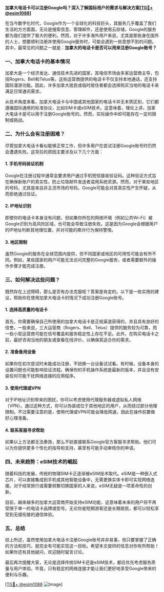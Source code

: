 **加拿大电话卡可以注册Google吗？深入了解国际用户的需求与解决方案[[TG💪+ @esim1088](https://t.me/s/esim1088)]**

在当今数字化时代，Google作为一个全球化的科技巨头，其服务几乎覆盖了我们生活的方方面面。无论是搜索信息、管理邮件，还是使用云存储，Google的服务都为我们提供了极大的便利。然而，对于许多海外用户来说，尤其是那些身在国外的人士，想要顺利注册并使用Google服务时，可能会遇到一些意想不到的问题。其中，最常见的问题之一就是：**加拿大的电话卡是否可以用来注册Google账号？**

### 一、加拿大电话卡的基本情况

加拿大是一个经济发达、通信技术先进的国家，其电信市场由多家运营商主导，包括Rogers、Bell和Telus等。这些运营商提供的电话卡不仅支持本地通话，还支持国际漫游功能。因此，许多加拿大居民或临时居住者都会选择购买当地的电话卡来满足日常通讯需求。

从技术角度来看，加拿大电话卡与中国或其他国家的电话卡并无本质区别，它们都遵循国际通用的标准协议，比如SIM卡或eSIM技术。这意味着，理论上讲，加拿大电话卡是可以用于注册Google账号的。然而，实际操作中却可能存在一定的限制或挑战。

### 二、为什么会有注册困难？

尽管加拿大电话卡看似能够正常工作，但许多用户在尝试注册Google账号时仍然会遭遇失败。这背后的原因主要涉及以下几个方面：

#### 1. **手机号码验证机制**
   Google在注册过程中通常会要求用户通过手机短信接收验证码。这种验证方式旨在确保新账户的真实性，防止垃圾邮件发送者滥用系统资源。然而，对于某些地区的号码，尤其是来自非主流市场的号码，Google可能会对其真实性产生怀疑，从而拒绝通过验证。

#### 2. **IP地址识别**
   即使你的电话卡本身没有问题，但如果你所在的网络环境（例如公共Wi-Fi）被Google识别为高风险区域，也可能会导致注册失败。这是因为Google会根据用户的IP地址判断其地理位置，并对可能的欺诈行为保持警惕。

#### 3. **地区限制**
   虽然Google的服务在全球范围内提供，但不同国家或地区的可用性可能会有所不同。例如，某些国家的用户可能无法访问完整的Google服务，或者需要额外的操作步骤才能完成注册。

### 三、如何解决这些问题？

既然存在上述障碍，那么是否有办法克服呢？答案是肯定的。以下是一些实用的建议，帮助你在使用加拿大电话卡的情况下成功注册Google账号。

#### 1. **选择高质量的电话卡**
   首先，你需要确保自己所使用的加拿大电话卡是正规渠道获得的，并且具有良好的信誉。一般来说，三大运营商（Rogers、Bell、Telus）提供的服务较为可靠，而一些小型运营商可能在信号覆盖和服务稳定性上存在不足。此外，在购买电话卡之前，最好咨询当地的朋友或查看在线评价，以确保其适合你的需求。

#### 2. **准备备用设备**
   如果你在初次尝试时未能成功注册，不妨换一台设备试试看。有时候，设备本身的设置问题也可能影响验证流程。确保你的手机操作系统是最新的版本，并且没有安装任何可能干扰网络连接的应用程序。

#### 3. **使用代理或VPN**
   对于IP地址识别带来的困扰，你可以考虑使用代理服务器或虚拟私人网络（VPN）。通过这种方式，你可以伪装成位于其他地区的用户，从而绕过部分地理限制。不过需要注意的是，使用代理或VPN可能会降低网速，因此在操作前要做好心理准备。

#### 4. **联系客服寻求帮助**
   如果以上方法都无法奏效，那么不妨直接联系Google官方客服寻求帮助。他们可以为你提供更多个性化的指导和支持，甚至有可能手动审核你的申请。

### 四、未来趋势：eSIM技术的崛起

随着科技的发展，传统的物理SIM卡正逐渐被eSIM技术取代。eSIM是一种嵌入式芯片，可以直接集成到手机或其他智能设备中，无需更换实体卡即可实现网络连接。对于经常旅行或需要频繁切换国家的人来说，eSIM无疑是一项革命性的创新。

目前，越来越多的加拿大运营商开始支持eSIM功能，这意味着未来的用户将不再受限于单一的电话卡品牌或型号。无论你是短期游客还是长期居民，都可以轻松享受到无缝衔接的通信体验。

### 五、总结

综上所述，虽然使用加拿大电话卡注册Google账号并非易事，但只要掌握了正确的方法和技巧，就完全有可能实现这一目标。希望本文提供的信息对你有所帮助！如果你还有其他疑问，欢迎随时留言讨论。

最后再次提醒大家，无论是选择传统SIM卡还是eSIM技术，都应优先考虑服务质量与用户体验。毕竟，只有稳定的网络连接才能让我们更好地享受Google带来的便利与乐趣。

[[TG💪+ @esim1088](https://t.me/s/esim1088) ![Image](https://i.postimg.cc/4NQfJmqS/Snipaste-2025-05-13-00-14-12.png)]